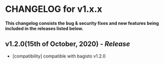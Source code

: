# CHANGELOG for v1.x.x

#### This changelog consists the bug & security fixes and new features being included in the releases listed below.

## **v1.2.0(15th of October, 2020)** - _Release_

- [compatibility] compatible with bagisto v1.2.0
